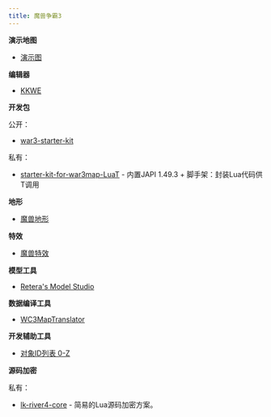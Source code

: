 ```yaml
---
title: 魔兽争霸3
---
```


**演示地图**

* [演示图](/war3/samples)

**编辑器**

* [KKWE](/file/war3-kkwe.zip)

**开发包**

公开：

* [war3-starter-kit](https://github.com/LazyKnightX/war3-starter-kit)

私有：

* [starter-kit-for-war3map-LuaT](https://gitee.com/LazyKnight/starter-kit-for-war3map-LuaT) - 内置JAPI 1.49.3 + 脚手架：封装Lua代码供T调用

**地形**

* [魔兽地形](/war3/terrain)

**特效**

* [魔兽特效](/war3/effect)

**模型工具**

* [Retera's Model Studio](https://www.hiveworkshop.com/threads/reteras-model-studio.316000/)

**数据编译工具**

* [WC3MapTranslator](https://github.com/ChiefOfGxBxL/WC3MapTranslator)

**开发辅助工具**

* [对象ID列表 0-Z](/war3/war3-object-id-list)

**源码加密**

私有：

* [lk-river4-core](https://gitee.com/LazyKnight/lk-river4-core) - 简易的Lua源码加密方案。
